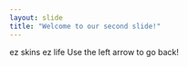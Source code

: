 ```yaml
---
layout: slide
title: "Welcome to our second slide!"
---
```

ez skins ez life
Use the left arrow to go back!
